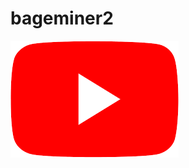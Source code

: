 <h1>bageminer2</h1>
<p><a href="https://badgeminer.github.io/page.github.io/"><img src="yt.png" alt="youtube"></a></p>
